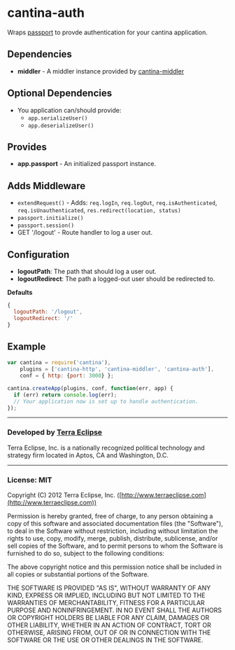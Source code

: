 cantina-auth
==============

Wraps [passport]() to provde authentication for your cantina application.

Dependencies
------------
- **middler** - A middler instance provided by [cantina-middler](https://github.com/cantina/cantina-middler)

Optional Dependencies
---------------------
- You application can/should provide:
  - `app.serializeUser()`
  - `app.deserializeUser()`

Provides
--------
- **app.passport** - An initialized passport instance.

Adds Middleware
---------------
- `extendRequest()` - Adds: `req.logIn`, `req.logOut`, `req.isAuthenticated`, `req.isUnauthenticated`, `res.redirect(location, status)`
- `passport.initialize()`
- `passport.session()`
- GET '/logout' - Route handler to log a user out.

Configuration
-------------
- **logoutPath**: The path that should log a user out.
- **logoutRedirect**: The path a logged-out user should be redirected to.

**Defaults**
```js
{
  logoutPath: '/logout',
  logoutRedirect: '/'
}
```

Example
-------
```js
var cantina = require('cantina'),
    plugins = ['cantina-http', 'cantina-middler', 'cantina-auth'],
    conf = { http: {port: 3000} };

cantina.createApp(plugins, conf, function(err, app) {
  if (err) return console.log(err);
  // Your application now is set up to handle authentication.
});
```

- - -
### Developed by [Terra Eclipse](http://www.terraeclipse.com)
Terra Eclipse, Inc. is a nationally recognized political technology and
strategy firm located in Aptos, CA and Washington, D.C.
- - -
### License: MIT
Copyright (C) 2012 Terra Eclipse, Inc. ([http://www.terraeclipse.com](http://www.terraeclipse.com))

Permission is hereby granted, free of charge, to any person obtaining a copy
of this software and associated documentation files (the "Software"), to deal
in the Software without restriction, including without limitation the rights
to use, copy, modify, merge, publish, distribute, sublicense, and/or sell
copies of the Software, and to permit persons to whom the Software is furnished
to do so, subject to the following conditions:

The above copyright notice and this permission notice shall be included in
all copies or substantial portions of the Software.

THE SOFTWARE IS PROVIDED "AS IS", WITHOUT WARRANTY OF ANY KIND, EXPRESS OR
IMPLIED, INCLUDING BUT NOT LIMITED TO THE WARRANTIES OF MERCHANTABILITY,
FITNESS FOR A PARTICULAR PURPOSE AND NONINFRINGEMENT. IN NO EVENT SHALL THE
AUTHORS OR COPYRIGHT HOLDERS BE LIABLE FOR ANY CLAIM, DAMAGES OR OTHER
LIABILITY, WHETHER IN AN ACTION OF CONTRACT, TORT OR OTHERWISE, ARISING FROM,
OUT OF OR IN CONNECTION WITH THE SOFTWARE OR THE USE OR OTHER DEALINGS IN THE
SOFTWARE.
